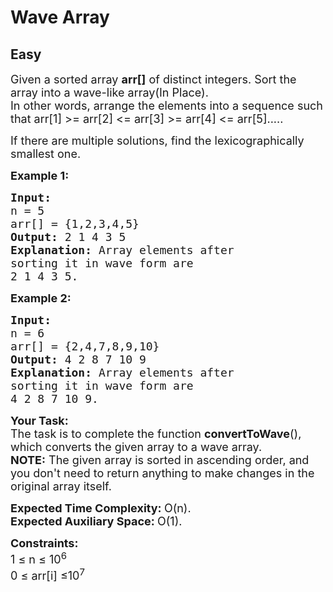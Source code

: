 # Wave Array
## Easy 
<div class="problem-statement" style="user-select: auto;">
                <p style="user-select: auto;"></p><p style="user-select: auto;"><span style="font-size: 18px; user-select: auto;">Given a sorted array <strong style="user-select: auto;">arr[]</strong>&nbsp;of distinct integers. Sort the array into a wave-like array(In Place).<br style="user-select: auto;">
In other words, arrange the elements into a sequence such that arr[1] &gt;= arr[2] &lt;= arr[3] &gt;= arr[4] &lt;= arr[5].....</span></p>

<p style="user-select: auto;"><span style="font-size: 18px; user-select: auto;">If there are multiple solutions, find the lexicographically smallest one.</span></p>

<p style="user-select: auto;"><span style="font-size: 18px; user-select: auto;"><strong style="user-select: auto;">Example 1:</strong></span></p>

<pre style="user-select: auto;"><span style="font-size: 18px; user-select: auto;"><strong style="user-select: auto;">Input:
</strong>n = 5
arr[] = {1,2,3,4,5}
<strong style="user-select: auto;">Output: </strong>2 1 4 3 5<strong style="user-select: auto;">
Explanation: </strong>Array elements after 
sorting it in wave form are 
2 1 4 3 5.</span></pre>

<p style="user-select: auto;"><span style="font-size: 18px; user-select: auto;"><strong style="user-select: auto;">Example 2:</strong></span></p>

<pre style="user-select: auto;"><span style="font-size: 18px; user-select: auto;"><strong style="user-select: auto;">Input:
</strong>n = 6
arr[] = {2,4,7,8,9,10}
<strong style="user-select: auto;">Output: </strong>4 2 8 7 10 9<strong style="user-select: auto;">
Explanation: </strong>Array elements after 
sorting it in wave form are 
4 2 8 7 10 9.</span></pre>

<p style="user-select: auto;"><span style="font-size: 18px; user-select: auto;"><strong style="user-select: auto;">Your&nbsp;Task:</strong><br style="user-select: auto;">
The task is to complete the function <strong style="user-select: auto;">convertToWave</strong>(), which converts the given array to a wave array.<br style="user-select: auto;">
<strong style="user-select: auto;">NOTE:</strong> The given array is sorted in ascending order, and you don't need to return anything to make changes in the original array itself.</span></p>

<p style="user-select: auto;"><span style="font-size: 18px; user-select: auto;"><strong style="user-select: auto;">Expected Time Complexity:&nbsp;</strong>O(n).<br style="user-select: auto;">
<strong style="user-select: auto;">Expected Auxiliary Space:&nbsp;</strong>O(1).</span></p>

<p style="user-select: auto;"><span style="font-size: 18px; user-select: auto;"><strong style="user-select: auto;">Constraints:</strong><br style="user-select: auto;">
1 ≤ n&nbsp;≤ 10<sup style="user-select: auto;">6</sup><br style="user-select: auto;">
0 ≤ arr[i] ≤10<sup style="user-select: auto;">7</sup></span></p>
 <p style="user-select: auto;"></p>
            </div>